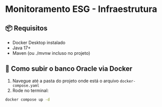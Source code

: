 # Monitoramento ESG - Infraestrutura

## 📦 Requisitos
- Docker Desktop instalado
- Java 17+
- Maven (ou ./mvnw incluso no projeto)

## 🐳 Como subir o banco Oracle via Docker

1. Navegue até a pasta do projeto onde está o arquivo `docker-compose.yaml`
2. Rode no terminal:

```bash
docker compose up -d
